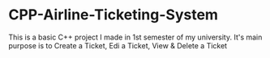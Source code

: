 # CPP-Airline-Ticketing-System

This is a basic C++ project I made in 1st semester of my university. It's main purpose is to Create a Ticket, Edi a Ticket, View & Delete a Ticket
